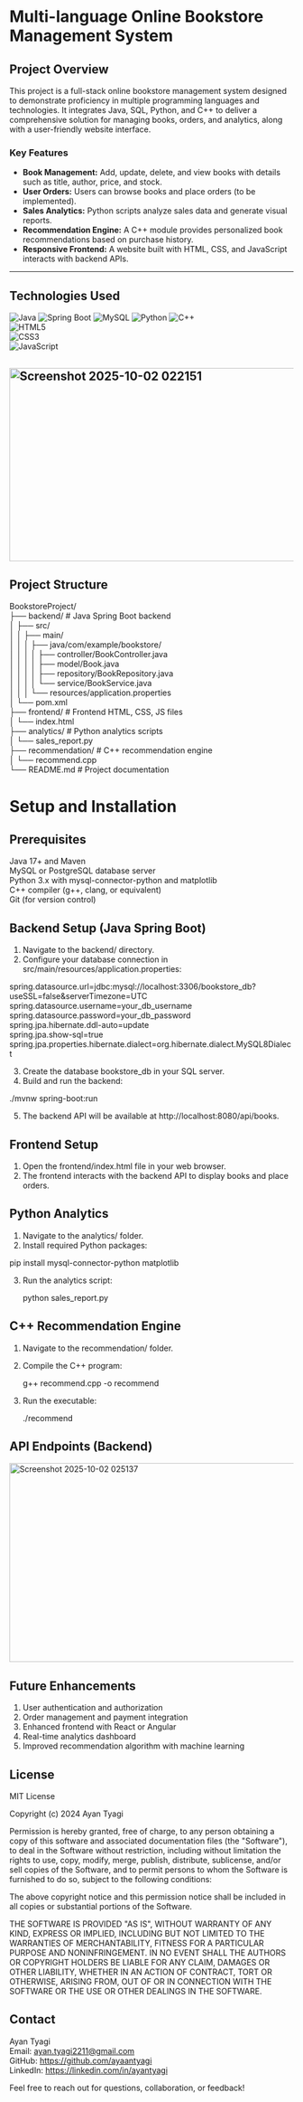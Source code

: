 # Multi-language Online Bookstore Management System

## Project Overview

This project is a full-stack online bookstore management system designed to demonstrate proficiency in multiple programming languages and technologies. It integrates Java, SQL, Python, and C++ to deliver a comprehensive solution for managing books, orders, and analytics, along with a user-friendly website interface.

### Key Features
 
- **Book Management:** Add, update, delete, and view books with details such as title, author, price, and stock.
- **User  Orders:** Users can browse books and place orders (to be implemented).                   
- **Sales Analytics:** Python scripts analyze sales data and generate visual reports.                  
- **Recommendation Engine:** A C++ module provides personalized book recommendations based on purchase history.
- **Responsive Frontend:** A website built with HTML, CSS, and JavaScript interacts with backend APIs.
      
---

## Technologies Used
              
![Java](https://img.shields.io/badge/Java-ED8B00?style=for-the-badge&logo=java&logoColor=white)
![Spring Boot](https://img.shields.io/badge/Spring_Boot-6DB33F?style=for-the-badge&logo=springboot&logoColor=white)
![MySQL](https://img.shields.io/badge/MySQL-4479A1?style=for-the-badge&logo=mysql&logoColor=white)
![Python](https://img.shields.io/badge/Python-3776AB?style=for-the-badge&logo=python&logoColor=white)
![C++](https://img.shields.io/badge/C++-00599C?style=for-the-badge&logo=c%2B%2B&logoColor=white)            
![HTML5](https://img.shields.io/badge/HTML5-E34F26?style=for-the-badge&logo=html5&logoColor=white)             
![CSS3](https://img.shields.io/badge/CSS3-1572B6?style=for-the-badge&logo=css3&logoColor=white)                          
![JavaScript](https://img.shields.io/badge/JavaScript-F7DF1E?style=for-the-badge&logo=javascript&logoColor=black)                
                 
                                                                                                                                                                 
## <img width="725" height="342" alt="Screenshot 2025-10-02 022151" src="https://github.com/user-attachments/assets/5ee3662f-4e18-4e3b-817a-576823efa727" />             
## Project Structure                                                         
                                                                              
BookstoreProject/                                                          
├── backend/                # Java Spring Boot backend                                            
│   ├── src/        
│   │   ├── main/           
│   │   │   ├── java/com/example/bookstore/           
│   │   │   │   ├── controller/BookController.java         
│   │   │   │   ├── model/Book.java         
│   │   │   │   ├── repository/BookRepository.java        
│   │   │   │   └── service/BookService.java         
│   │   │   └── resources/application.properties         
│   └── pom.xml        
├── frontend/               # Frontend HTML, CSS, JS files           
│   └── index.html   
├── analytics/              # Python analytics scripts        
│   └── sales_report.py       
├── recommendation/         # C++ recommendation engine        
│   └── recommend.cpp       
└── README.md               # Project documentation     

# Setup and Installation
## Prerequisites                 
Java 17+ and Maven                           
MySQL or PostgreSQL database server                                
Python 3.x with mysql-connector-python and matplotlib                          
C++ compiler (g++, clang, or equivalent)                                  
Git (for version control)      

## Backend Setup (Java Spring Boot)
1. Navigate to the backend/ directory.             
2. Configure your database connection in src/main/resources/application.properties:

spring.datasource.url=jdbc:mysql://localhost:3306/bookstore_db?useSSL=false&serverTimezone=UTC                      
spring.datasource.username=your_db_username                                    
spring.datasource.password=your_db_password                                                                                                
spring.jpa.hibernate.ddl-auto=update                                                                  
spring.jpa.show-sql=true                                                                                                 
spring.jpa.properties.hibernate.dialect=org.hibernate.dialect.MySQL8Dialect 

3. Create the database bookstore_db in your SQL server.                                              
4. Build and run the backend:
     
./mvnw spring-boot:run              

5. The backend API will be available at http://localhost:8080/api/books.                                   

## Frontend Setup        
1. Open the frontend/index.html file in your web browser.
2. The frontend interacts with the backend API to display books and place orders.                    

## Python Analytics
1. Navigate to the analytics/ folder.
2. Install required Python packages:

pip install mysql-connector-python matplotlib               

3. Run the analytics script:

   python sales_report.py

## C++ Recommendation Engine
1. Navigate to the recommendation/ folder.                                 
2. Compile the C++ program:                              

     g++ recommend.cpp -o recommend

3. Run the executable:

   ./recommend

## API Endpoints (Backend)   
<img width="681" height="352" alt="Screenshot 2025-10-02 025137" src="https://github.com/user-attachments/assets/045616d4-367c-4fb4-8189-d0a711602716" />

## Future Enhancements
1. User authentication and authorization                                             
2. Order management and payment integration                                              
3. Enhanced frontend with React or Angular                                              
4. Real-time analytics dashboard                                                 
5. Improved recommendation algorithm with machine learning   

## License  
MIT License

Copyright (c) 2024 Ayan Tyagi

Permission is hereby granted, free of charge, to any person obtaining a copy
of this software and associated documentation files (the "Software"), to deal
in the Software without restriction, including without limitation the rights
to use, copy, modify, merge, publish, distribute, sublicense, and/or sell
copies of the Software, and to permit persons to whom the Software is
furnished to do so, subject to the following conditions:

The above copyright notice and this permission notice shall be included in all
copies or substantial portions of the Software.

THE SOFTWARE IS PROVIDED "AS IS", WITHOUT WARRANTY OF ANY KIND, EXPRESS OR
IMPLIED, INCLUDING BUT NOT LIMITED TO THE WARRANTIES OF MERCHANTABILITY,
FITNESS FOR A PARTICULAR PURPOSE AND NONINFRINGEMENT. IN NO EVENT SHALL THE
AUTHORS OR COPYRIGHT HOLDERS BE LIABLE FOR ANY CLAIM, DAMAGES OR OTHER
LIABILITY, WHETHER IN AN ACTION OF CONTRACT, TORT OR OTHERWISE, ARISING FROM,
OUT OF OR IN CONNECTION WITH THE SOFTWARE OR THE USE OR OTHER DEALINGS IN THE
SOFTWARE.

## Contact
Ayan Tyagi                                                                
Email: ayan.tyagi2211@gmail.com                              
GitHub: https://github.com/ayaantyagi                                             
LinkedIn: https://linkedin.com/in/ayantyagi                                                         

Feel free to reach out for questions, collaboration, or feedback!

